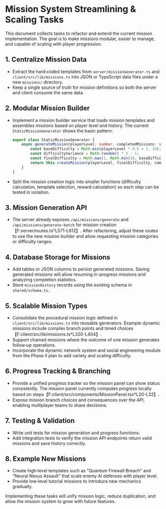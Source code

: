 # Mission System Streamlining & Scaling Tasks

This document collects tasks to refactor and extend the current mission implementation. The goal is to make missions modular, easier to manage, and capable of scaling with player progression.

## 1. Centralize Mission Data
- Extract the hard‑coded templates from `server/missionGenerator.ts` and `client/src/lib/missions.ts` into JSON or TypeScript data files under a new `missions/` directory.
- Keep a single source of truth for mission definitions so both the server and client consume the same data.

## 2. Modular Mission Builder
- Implement a mission builder service that loads mission templates and assembles missions based on player level and history. The current `StaticMissionGenerator` shows the basic pattern:
  ```ts
  export class StaticMissionGenerator {
      async generateMission(playerLevel: number, completedMissions: string[], reputation: string): Promise<MissionTemplate> {
          const baseDifficulty = Math.min(playerLevel * 0.5 + 1, 10);
          const difficultyVariance = Math.random() * 2 - 1;
          const finalDifficulty = Math.max(1, Math.min(10, baseDifficulty + difficultyVariance));
          return this.createMission(playerLevel, finalDifficulty, completedMissions);
      }
  }
  ```
- Split the mission creation logic into smaller functions (difficulty calculation, template selection, reward calculation) so each step can be tested in isolation.

## 3. Mission Generation API
- The server already exposes `/api/missions/generate` and `/api/missions/generate-batch` for mission creation【F:server/routes.ts†L571-L612】. After refactoring, adjust these routes to use the new mission builder and allow requesting mission categories or difficulty ranges.

## 4. Database Storage for Missions
- Add tables or JSON columns to persist generated missions. Saving generated missions will allow resuming in-progress missions and analyzing completion statistics.
- Store `missionHistory` records using the existing schema in `shared/schema.ts`.

## 5. Scalable Mission Types
- Consolidate the procedural mission logic defined in `client/src/lib/missions.ts` into reusable generators. Example dynamic missions include complex branch points and timed choices【F:client/src/lib/missions.ts†L320-L404】.
- Support chained missions where the outcome of one mission generates follow‑up operations.
- Incorporate the dynamic network system and social engineering module from the Phase II plan to add variety and scaling difficulty.

## 6. Progress Tracking & Branching
- Provide a unified progress tracker so the mission panel can show status consistently. The mission panel currently computes progress locally based on steps【F:client/src/components/MissionPanel.tsx†L20-L32】.
- Expose mission branch choices and consequences over the API, enabling multiplayer teams to share decisions.

## 7. Testing & Validation
- Write unit tests for mission generation and progress functions.
- Add integration tests to verify the mission API endpoints return valid missions and save history correctly.

## 8. Example New Missions
- Create high‑level templates such as "Quantum Firewall Breach" and "Neural Nexus Assault" that scale enemy AI defenses with player level.
- Provide low‑level tutorial missions to introduce new mechanics gradually.

Implementing these tasks will unify mission logic, reduce duplication, and allow the mission system to grow with future features.
